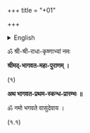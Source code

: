 +++
title = "+01"

+++

<details><summary>English</summary>

वेर्सिओन् १.०२, सेप्त्। २५, २०१६।

वेर्सिओन् २.०१, २०२०
</details>



ॐ श्री-श्री-राधा-कृष्णाभ्यां नमः

**श्रीमद्-भागवत-महा-पुराणम् ।**

(१)

**अथ भागवत-प्रथम-स्कन्ध-प्रारम्भः ॥**

ॐ नमो भगवते वासुदेवाय ।

(१.१)

